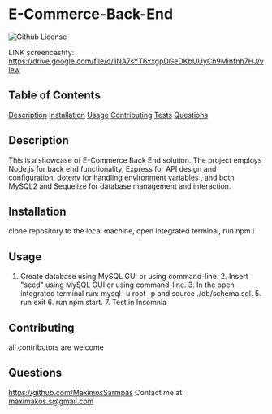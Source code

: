 # E-Commerce-Back-End
  ![Github License](https://img.shields.io/badge/license-MIT-green)
  
  LINK screencastify: https://drive.google.com/file/d/1NA7sYT6xxgpDGeDKbUUyCh9Minfnh7HJ/view
  ## Table of Contents
  
  [Description](#description)
  [Installation](#installation)
  [Usage](#usage)
  [Contributing](#contributing)
  [Tests](#tests)
  [Questions](#questions)
  
  ## Description
  This is a showcase of E-Commerce Back End solution. The project employs Node.js for back end functionality, Express for API design and configuration, dotenv for handling environment variables , and both MySQL2 and Sequelize for database management and interaction.
  
  ## Installation
  clone repository to the local machine, open integrated terminal, run npm i
  
  ## Usage
  1. Create database using MySQL GUI or using command-line.  2. Insert "seed" using MySQL GUI or using command-line. 3. In the open integrated terminal run: mysql -u root -p  and source ./db/schema.sql. 5. run exit 6. run npm start. 7. Test in Insomnia
  
  
  
  
  ## Contributing
  all contributors are welcome
  
  
  
  ## Questions
  https://github.com/MaximosSarmpas 
  Contact me at: maximakos.s@gmail.com
